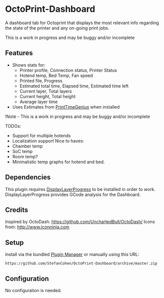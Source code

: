 # OctoPrint-Dashboard

A dashboard tab for Octoprint that displays the most relevant info regarding the state of the printer and any on-going print jobs.

This is a work in progress and may be buggy and/or incomplete


## Features

* Shows stats for:  
    * Printer profile, Connection status, Printer Status
    * Hotend temp, Bed Temp, Fan speed
    * Printed file, Progress
    * Estimated total time, Elapsed time, Estimated time left
    * Current layer, Total layers
    * Current height, Total height
    * Average layer time
* Uses Estimates from [PrintTimeGenius](https://plugins.octoprint.org/plugins/PrintTimeGenius/) when installed

!Note - This is a work in progress and may be buggy and/or incomplete

TODOs:
* Support for multiple hotends
* Localization support
Nice to haves:
* Chamber temp
* SoC temp
* Room temp?
* Minimalistic temp graphs for hotend and bed.

## Dependencies

This plugin requires [DisplayLayerProgress](https://plugins.octoprint.org/plugins/DisplayLayerProgress/) to be installed in order to work. DisplayLayerProgress provides GCode analysis for the Dashboard.

## Credits

Inspired by OctoDash: https://github.com/UnchartedBull/OctoDash/
Icons from: http://www.iconninja.com

## Setup

Install via the bundled [Plugin Manager](https://github.com/foosel/OctoPrint/wiki/Plugin:-Plugin-Manager)
or manually using this URL:

    https://github.com/StefanCohen/OctoPrint-Dashboard/archive/master.zip

## Configuration

No configuration is needed.
